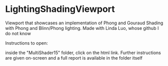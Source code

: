 # LightingShadingViewport
Viewport that showcases an implementation of Phong and Gouraud Shading with Phong and Blinn/Phong lighting. Made with Linda Luo, whose github I do not know 

Instructions to open: 

inside the "MultiShader15" folder, click on the html link.
Further instructions are given on-screen and a full report is available in the folder itself
